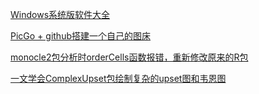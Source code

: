 [Windows系统版软件大全](https://mp.weixin.qq.com/s/7-S6BxDhKoGSj7_Dfz3HsA?click_id=7)

[PicGo + github搭建一个自己的图床](https://mp.weixin.qq.com/s/KUv6qqxAGLHUPzrqbhvnrg)

[monocle2包分析时orderCells函数报错，重新修改原来的R包](https://mp.weixin.qq.com/s/4KaA8oyitOpAJGDhoIZb4w)

[一文学会ComplexUpset包绘制复杂的upset图和韦恩图](https://mp.weixin.qq.com/s/3JtTGZJVQgdI0HUqQIYGtg)
